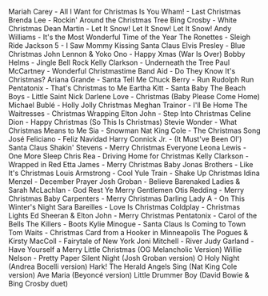 Mariah Carey - All I Want for Christmas Is You
Wham! - Last Christmas
Brenda Lee - Rockin' Around the Christmas Tree
Bing Crosby - White Christmas
Dean Martin - Let It Snow! Let It Snow! Let It Snow!
Andy Williams - It's the Most Wonderful Time of the Year
The Ronettes - Sleigh Ride
Jackson 5 - I Saw Mommy Kissing Santa Claus
Elvis Presley - Blue Christmas
John Lennon & Yoko Ono - Happy Xmas (War Is Over)
Bobby Helms - Jingle Bell Rock
Kelly Clarkson - Underneath the Tree
Paul McCartney - Wonderful Christmastime
Band Aid - Do They Know It's Christmas?
Ariana Grande - Santa Tell Me
Chuck Berry - Run Rudolph Run
Pentatonix - That's Christmas to Me
Eartha Kitt - Santa Baby
The Beach Boys - Little Saint Nick
Darlene Love - Christmas (Baby Please Come Home)
Michael Bublé - Holly Jolly Christmas
Meghan Trainor - I'll Be Home
The Waitresses - Christmas Wrapping
Elton John - Step Into Christmas
Celine Dion - Happy Christmas (So This Is Christmas)
Stevie Wonder - What Christmas Means to Me
Sia - Snowman
Nat King Cole - The Christmas Song
José Feliciano - Feliz Navidad
Harry Connick Jr. - (It Must've Been Ol') Santa Claus
Shakin' Stevens - Merry Christmas Everyone
Leona Lewis - One More Sleep
Chris Rea - Driving Home for Christmas
Kelly Clarkson - Wrapped in Red
Etta James - Merry Christmas Baby
Jonas Brothers - Like It's Christmas
Louis Armstrong - Cool Yule
Train - Shake Up Christmas
Idina Menzel - December Prayer
Josh Groban - Believe
Barenaked Ladies & Sarah McLachlan - God Rest Ye Merry Gentlemen
Otis Redding - Merry Christmas Baby
Carpenters - Merry Christmas Darling
Lady A - On This Winter's Night
Sara Bareilles - Love Is Christmas
Coldplay - Christmas Lights
Ed Sheeran & Elton John - Merry Christmas
Pentatonix - Carol of the Bells
The Killers - Boots
Kylie Minogue - Santa Claus Is Coming to Town
Tom Waits - Christmas Card from a Hooker in Minneapolis
The Pogues & Kirsty MacColl - Fairytale of New York
Joni Mitchell - River
Judy Garland - Have Yourself a Merry Little Christmas (OG Melancholic Version)
Willie Nelson - Pretty Paper
Silent Night (Josh Groban version)
O Holy Night (Andrea Bocelli version)
Hark! The Herald Angels Sing (Nat King Cole version)
Ave Maria (Beyoncé version)
Little Drummer Boy (David Bowie & Bing Crosby duet)
